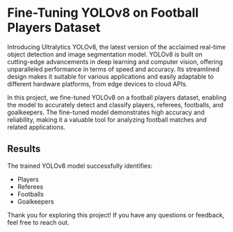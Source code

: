 # Fine-Tuning YOLOv8 on Football Players Dataset

Introducing Ultralytics YOLOv8, the latest version of the acclaimed real-time object detection and image segmentation model. YOLOv8 is built on cutting-edge advancements in deep learning and computer vision, offering unparalleled performance in terms of speed and accuracy. Its streamlined design makes it suitable for various applications and easily adaptable to different hardware platforms, from edge devices to cloud APIs.

In this project, we fine-tuned YOLOv8 on a football players dataset, enabling the model to accurately detect and classify players, referees, footballs, and goalkeepers. The fine-tuned model demonstrates high accuracy and reliability, making it a valuable tool for analyzing football matches and related applications.

## Results
The trained YOLOv8 model successfully identifies:
- Players
- Referees
- Footballs
- Goalkeepers

Thank you for exploring this project! If you have any questions or feedback, feel free to reach out.
